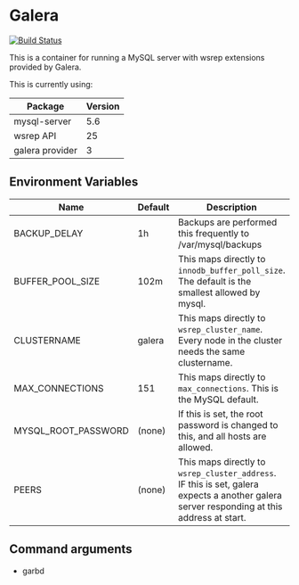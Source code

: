 Galera
======

[![Build Status](https://travis-ci.org/brimstone/docker-galera.svg?branch=master)](https://travis-ci.org/brimstone/docker-galera)

This is a container for running a MySQL server with wsrep extensions provided by Galera.

This is currently using:

Package         |Version
----------------|-------
mysql-server    |5.6
wsrep API       |25
galera provider |3

Environment Variables
---------------------
Name               |Default|Description
-------------------|-------|-----------
BACKUP_DELAY       |1h     |Backups are performed this frequently to /var/mysql/backups
BUFFER_POOL_SIZE   |102m   |This maps directly to `innodb_buffer_poll_size`. The default is the smallest allowed by mysql.
CLUSTERNAME        |galera |This maps directly to `wsrep_cluster_name`. Every node in the cluster needs the same clustername.
MAX_CONNECTIONS    |151    |This maps directly to `max_connections`. This is the MySQL default.
MYSQL_ROOT_PASSWORD|(none) |If this is set, the root password is changed to this, and all hosts are allowed.
PEERS              |(none) |This maps directly to `wsrep_cluster_address`. IF this is set, galera expects a another galera server responding at this address at start.

Command arguments
-----------------
- garbd

